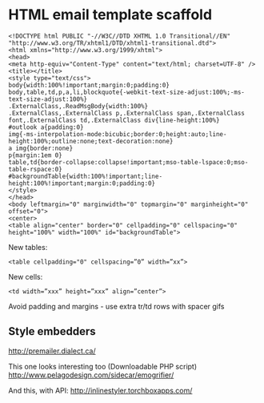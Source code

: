 HTML email template scaffold
============================

```
<!DOCTYPE html PUBLIC "-//W3C//DTD XHTML 1.0 Transitional//EN" "http://www.w3.org/TR/xhtml1/DTD/xhtml1-transitional.dtd">
<html xmlns="http://www.w3.org/1999/xhtml">
<head>
<meta http-equiv="Content-Type" content="text/html; charset=UTF-8" />
<title></title>
<style type="text/css">
body{width:100%!important;margin:0;padding:0}
body,table,td,p,a,li,blockquote{-webkit-text-size-adjust:100%;-ms-text-size-adjust:100%}
.ExternalClass,.ReadMsgBody{width:100%}
.ExternalClass,.ExternalClass p,.ExternalClass span,.ExternalClass font,.ExternalClass td,.ExternalClass div{line-height:100%}
#outlook a{padding:0}
img{-ms-interpolation-mode:bicubic;border:0;height:auto;line-height:100%;outline:none;text-decoration:none}
a img{border:none}
p{margin:1em 0}
table,td{border-collapse:collapse!important;mso-table-lspace:0;mso-table-rspace:0}
#backgroundTable{width:100%!important;line-height:100%!important;margin:0;padding:0}
</style>
</head>
<body leftmargin="0" marginwidth="0" topmargin="0" marginheight="0" offset="0">
<center>
<table align="center" border="0" cellpadding="0" cellspacing="0" height="100%" width="100%" id="backgroundTable">
```

New tables:

```
<table cellpadding="0" cellspacing=”0” width=”xx”>
```

New cells:

```
<td width=”xxx” height=”xxx” align=”center”>
```

Avoid padding and margins - use extra tr/td rows with spacer gifs

Style embedders
---------------

http://premailer.dialect.ca/

This one looks interesting too (Downloadable PHP script)
http://www.pelagodesign.com/sidecar/emogrifier/

And this, with API:
http://inlinestyler.torchboxapps.com/
